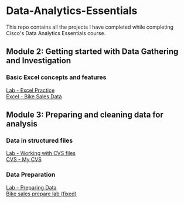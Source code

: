 # Data-Analytics-Essentials
This repo contains all the projects I have completed while completing Cisco's Data Analytics Essentials course.

## Module 2: Getting started with Data Gathering and Investigation
### Basic Excel concepts and features
<a href="https://skillsforall.com/launch?id=1b81c11b-147b-49aa-8f87-a3469f24d280&tab=curriculum&view=0c90358e-c329-547c-b958-905930c174b0">Lab - Excel Practice</a>
<br>
<a href="https://github.com/DkOwusuA004/Data-Analytics-Essentials/blob/main/Bike_Sales_Data.xlsx">Excel - Bike Sales Data</a>

## Module 3: Preparing and cleaning data for analysis
### Data in structured files
<a href="https://skillsforall.com/launch?id=1b81c11b-147b-49aa-8f87-a3469f24d280&tab=curriculum&view=60861cee-9c4d-552c-b179-15ea1f6235c5">Lab - Working with CVS files</a>
<br>
<a href="MyCSV.csv">CVS - My CVS</a>

### Data Preparation
<a href="https://skillsforall.com/launch?id=1b81c11b-147b-49aa-8f87-a3469f24d280&tab=curriculum&view=9ff9cfd5-c74d-5cf6-8ee3-ecd9414c603b">Lab - Preparing Data</a>
<br>
<a href="Bike_Sales_Prepare_Lab_3.4.7.xlsx">Bike sales prepare lab (fixed)</a>

###
<a href=""></a>
<br>
<a href=""></a>
